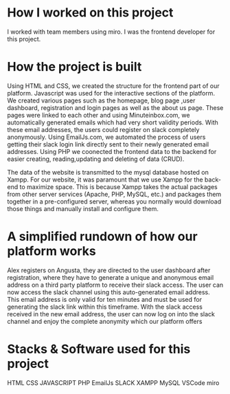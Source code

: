 

# How I worked on this project

I worked with team members using miro. I was the frontend developer for this project.


# How the project is built

Using HTML and CSS, we created the structure for the frontend part of our platform. Javascript was used for the interactive sections of the platform. We created various pages such as the homepage, blog page ,user dashboard, registration and login pages as well as the about us page. These pages were linked to each other and using Minuteinbox.com, we automatically generated emails which had very short validity periods. With these email addresses, the users could register on slack completely anonymously. Using EmailJs.com, we automated the process of users getting their slack login link directly sent to their newly generated email addresses. Using PHP we coonected the frontend data to the backend for easier creating, reading,updating and deleting of data (CRUD).

The data of the website is transmitted to the mysql database hosted on Xampp. For our website, it was paramount that we use Xampp for the back-end to maximize space. This is because Xampp takes the actual packages from other server services (Apache, PHP, MySQL, etc.) and packages them together in a pre-configured server, whereas you normally would download those things and manually install and configure them.


# A simplified rundown of how our platform works

Alex registers on Angusta, they are directed to the user dashboard after registration, where they have to generate a unique and anonymous email address on a third party platform to receive their slack access. The user can now access the slack channel using this auto-generated email address. This email address is only valid for ten minutes and must be used for generating the slack link within this timeframe. With the slack access received in the new email address, the user can now log on into the slack channel and enjoy the complete anonymity which our platform offers


# Stacks & Software used for this project

HTML
CSS
JAVASCRIPT
PHP
EmailJs
SLACK
XAMPP
MySQL
VSCode
miro
